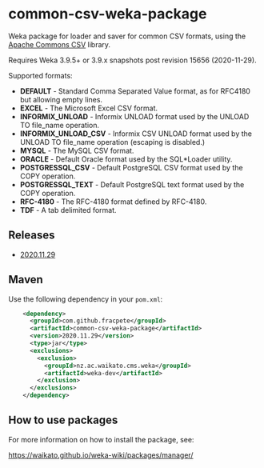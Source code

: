 # common-csv-weka-package

Weka package for loader and saver for common CSV formats, using the 
[Apache Commons CSV](https://commons.apache.org/proper/commons-csv/) library.

Requires Weka 3.9.5+ or 3.9.x snapshots post revision 15656 (2020-11-29).

Supported formats:

* **DEFAULT** - Standard Comma Separated Value format, as for RFC4180 but allowing empty lines.
* **EXCEL** - The Microsoft Excel CSV format.
* **INFORMIX_UNLOAD** - Informix UNLOAD format used by the UNLOAD TO file_name operation.
* **INFORMIX_UNLOAD_CSV** - Informix CSV UNLOAD format used by the UNLOAD TO file_name operation (escaping is disabled.)
* **MYSQL** - The MySQL CSV format.
* **ORACLE** - Default Oracle format used by the SQL*Loader utility.
* **POSTGRESSQL_CSV** - Default PostgreSQL CSV format used by the COPY operation.
* **POSTGRESSQL_TEXT** - Default PostgreSQL text format used by the COPY operation.
* **RFC-4180** - The RFC-4180 format defined by RFC-4180.
* **TDF** - A tab delimited format.

## Releases

* [2020.11.29](https://github.com/fracpete/common-csv-weka-package/releases/download/v2020.11.29/common-csv-2020.11.29.zip)


## Maven

Use the following dependency in your `pom.xml`:

```xml
    <dependency>
      <groupId>com.github.fracpete</groupId>
      <artifactId>common-csv-weka-package</artifactId>
      <version>2020.11.29</version>
      <type>jar</type>
      <exclusions>
        <exclusion>
          <groupId>nz.ac.waikato.cms.weka</groupId>
          <artifactId>weka-dev</artifactId>
        </exclusion>
      </exclusions>
    </dependency>
```


## How to use packages

For more information on how to install the package, see:

https://waikato.github.io/weka-wiki/packages/manager/


